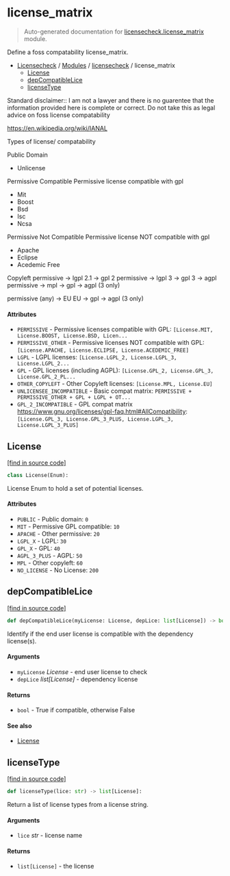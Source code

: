 # license_matrix

> Auto-generated documentation for [licensecheck.license_matrix](../../licensecheck/license_matrix.py) module.

Define a foss compatability license_matrix.

- [Licensecheck](../README.md#licensecheck-index) / [Modules](../README.md#licensecheck-modules) / [licensecheck](index.md#licensecheck) / license_matrix
    - [License](#license)
    - [depCompatibleLice](#depcompatiblelice)
    - [licenseType](#licensetype)

Standard disclaimer:: I am not a lawyer and there is no guarentee that the
information provided here is complete or correct. Do not take this as legal
advice on foss license compatability

https://en.wikipedia.org/wiki/IANAL

Types of license/ compatability

Public Domain
- Unlicense

Permissive Compatible
Permissive license compatible with gpl
- Mit
- Boost
- Bsd
- Isc
- Ncsa

Permissive Not Compatible
Permissive license NOT compatible with gpl
- Apache
- Eclipse
- Acedemic Free

Copyleft
permissive -> lgpl 2.1 -> gpl 2
permissive -> lgpl 3 -> gpl 3 -> agpl
permissive -> mpl -> gpl -> agpl (3 only)

permissive (any) -> EU
EU -> gpl -> agpl (3 only)

#### Attributes

- `PERMISSIVE` - Permissive licenses compatible with GPL: `[License.MIT, License.BOOST, License.BSD, Licen...`
- `PERMISSIVE_OTHER` - Permissive licenses NOT compatible with GPL: `[License.APACHE, License.ECLIPSE, License.ACEDEMIC_FREE]`
- `LGPL` - LGPL licenses: `[License.LGPL_2, License.LGPL_3, License.LGPL_2...`
- `GPL` - GPL licenses (including AGPL): `[License.GPL_2, License.GPL_3, License.GPL_2_PL...`
- `OTHER_COPYLEFT` - Other Copyleft licenses: `[License.MPL, License.EU]`
- `UNLICENSEE_INCOMPATIBLE` - Basic compat matrix: `PERMISSIVE + PERMISSIVE_OTHER + GPL + LGPL + OT...`
- `GPL_2_INCOMPATIBLE` - GPL compat matrix
  https://www.gnu.org/licenses/gpl-faq.html#AllCompatibility: `[License.GPL_3, License.GPL_3_PLUS, License.LGPL_3, License.LGPL_3_PLUS]`

## License

[[find in source code]](../../licensecheck/license_matrix.py#L43)

```python
class License(Enum):
```

License Enum to hold a set of potential licenses.

#### Attributes

- `PUBLIC` - Public domain: `0`
- `MIT` - Permissive GPL compatible: `10`
- `APACHE` - Other permissive: `20`
- `LGPL_X` - LGPL: `30`
- `GPL_X` - GPL: `40`
- `AGPL_3_PLUS` - AGPL: `50`
- `MPL` - Other copyleft: `60`
- `NO_LICENSE` - No License: `200`

## depCompatibleLice

[[find in source code]](../../licensecheck/license_matrix.py#L187)

```python
def depCompatibleLice(myLicense: License, depLice: list[License]) -> bool:
```

Identify if the end user license is compatible with the dependency license(s).

#### Arguments

- `myLicense` *License* - end user license to check
- `depLice` *list[License]* - dependency license

#### Returns

- `bool` - True if compatible, otherwise False

#### See also

- [License](#license)

## licenseType

[[find in source code]](../../licensecheck/license_matrix.py#L82)

```python
def licenseType(lice: str) -> list[License]:
```

Return a list of license types from a license string.

#### Arguments

- `lice` *str* - license name

#### Returns

- `list[License]` - the license
